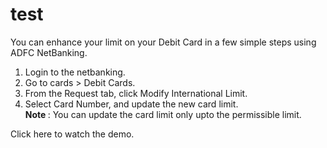 # test
   
You can enhance your limit on your Debit Card in a few simple steps using ADFC NetBanking.
<ol>
    <li>  Login to the netbanking. 
    <li>  Go to cards > Debit Cards.
    <li>  From the Request tab, click Modify International Limit. 
    <li>  Select Card Number, and update the new card limit.<br>
      <b> Note </b>:
      You can update the card limit only upto the permissible limit.    
</ol>
<a link= "https://www.youtube.com/watch?v=tBKiEDRd4qk">Click here</a> to watch the demo.
